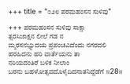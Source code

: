 +++
title = "೦೨೮ ಪರಮಹಂಸನ ಸುಳಿವು"

+++
ಪರಮಹಂಸನ ಸುಳಿವು ಸಾಕ್ಷಾ  
ತ್ಸರಸಿಜಾಕ್ಷನ ಲೀಲೆ ಗಡ ನ  
ಮ್ಮರಸನಭ್ಯುದಯ ಪ್ರಪಂಚವಿದೆಂದು ನಗರದಲಿ   
ಹರಹಿದನು ಹರಿ ವಾರ್ತೆಯನು ತಾ  
ನರಿಯದಂತಿರೆ ಬಳಿಕ ನೀಲಾಂ  
ಬರನು ಬಹಳೋತ್ಸವದೊಳೈದಿದನಾತನಿದ್ದೆಡೆಗೆ     ॥28॥
